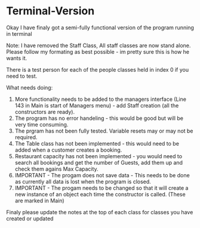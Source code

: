 # Terminal-Version

Okay I have finaly got a semi-fully functional version of the program running in terminal

Note:
I have removed the Staff Class, All staff classes are now stand alone.
Please follow my formating as best possible - im pretty sure this is how he wants it.

There is a test person for each of the people classes held in index 0 if you need to test.


What needs doing:

1. More functionality needs to be added to the managers interface (Line 143 in Main is start of Managers menu) - add Staff creation (all the constructors are ready).
2. The program has no error handeling - this would be good but will be very time consuming.
3. The prgram has not been fully tested. Variable resets may or may not be required.
4. The Table class has not been implemented - this would need to be added when a customer creates a booking.
5. Restaurant capacity has not been implemented - you would need to search all bookings and get the number of Guests, add them up and check them agains Max Capacity.
6. IMPORTANT - The progam does not save data - This needs to be done as currently all data is lost when the program is closed.
7. IMPORTANT - The progam needs to be changed so that it will create a new instance of an object each time the constructor is called. (These are marked in Main)


Finaly please update the notes at the top of each class for classes you have created or updated
